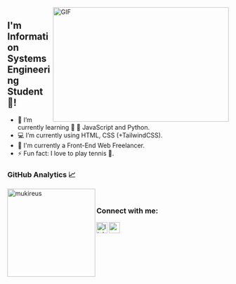<img align="right" alt="GIF" src="https://github.com/abhisheknaiidu/abhisheknaiidu/blob/master/code.gif?raw=true" width="400" height="260"/>

## I'm Information Systems Engineering Student 🚀!
- 🔭 I’m currently learning 🤙 🤖 JavaScript and Python.
- 💻 I’m currently using HTML, CSS (+TailwindCSS).
- 🎃 I'm currently a Front-End Web Freelancer.
- ⚡ Fun fact: I love to play tennis 🎾.

### GitHub Analytics 📈

  <img height="200em" align="left" src="https://github-readme-stats.vercel.app/api/top-langs?username=semanurbilada&show_icons=true&locale=en&layout=compact&langs_count=8&theme=radical" alt="mukireus"/>
</a>
<br/>

### Connect with me:
[<img align="left" height="25" width="25" target="_blank" alt="linkedin | LinkedIn" src="https://raw.githubusercontent.com/peterthehan/peterthehan/master/assets/linkedin.svg"/>][linkedin]
[<img align="left" height="25" width="25" src="https://cdn.jsdelivr.net/npm/simple-icons@v4/icons/gmail.svg" />][gmail]

<br/>
<br/>

[linkedin]: https://www.linkedin.com/in/semanur-bilada/
[gmail]: mailto:semanurbilada@gmail.com
[vsCode]: https://code.visualstudio.com/
[git]: https://git-scm.com/
[github]: https://github.com/semanurbilada
[javascript]: https://www.javascript.com
[python]: https://www.python.org/
